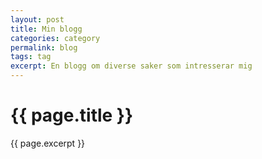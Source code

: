 ```yaml
---
layout: post
title: Min blogg
categories: category
permalink: blog
tags: tag
excerpt: En blogg om diverse saker som intresserar mig
---
```


# {{ page.title }}

{{ page.excerpt }}